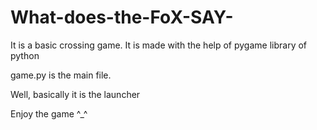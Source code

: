 # What-does-the-FoX-SAY-
It is a basic crossing game.
It is made with the help of pygame library of python

game.py is the main file.

Well, basically it is the launcher

Enjoy the game ^_^
